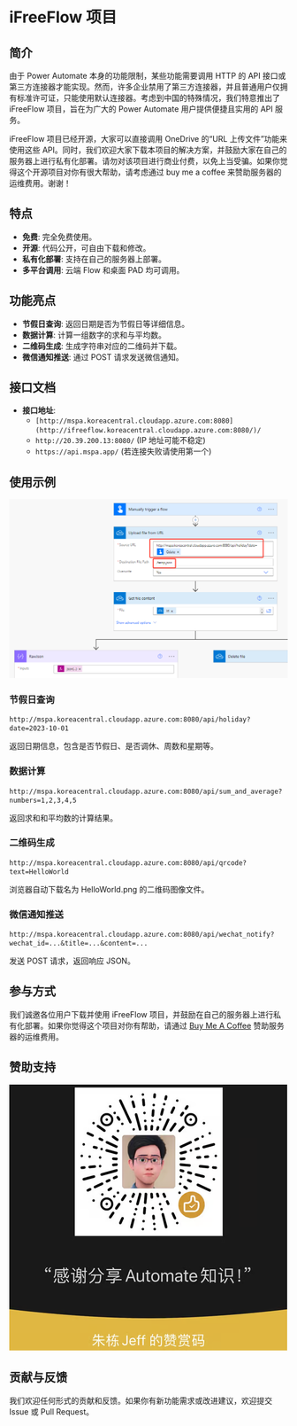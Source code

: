 # iFreeFlow 项目

## 简介
由于 Power Automate 本身的功能限制，某些功能需要调用 HTTP 的 API 接口或第三方连接器才能实现。然而，许多企业禁用了第三方连接器，并且普通用户仅拥有标准许可证，只能使用默认连接器。考虑到中国的特殊情况，我们特意推出了 iFreeFlow 项目，旨在为广大的 Power Automate 用户提供便捷且实用的 API 服务。

iFreeFlow 项目已经开源，大家可以直接调用 OneDrive 的“URL 上传文件”功能来使用这些 API。同时，我们欢迎大家下载本项目的解决方案，并鼓励大家在自己的服务器上进行私有化部署。请勿对该项目进行商业付费，以免上当受骗。如果你觉得这个开源项目对你有很大帮助，请考虑通过 buy me a coffee 来赞助服务器的运维费用。谢谢！

## 特点
- **免费**: 完全免费使用。
- **开源**: 代码公开，可自由下载和修改。
- **私有化部署**: 支持在自己的服务器上部署。
- **多平台调用**: 云端 Flow 和桌面 PAD 均可调用。

## 功能亮点
- **节假日查询**: 返回日期是否为节假日等详细信息。
- **数据计算**: 计算一组数字的求和与平均数。
- **二维码生成**: 生成字符串对应的二维码并下载。
- **微信通知推送**: 通过 POST 请求发送微信通知。

## 接口文档
- **接口地址**:
  - `[http://mspa.koreacentral.cloudapp.azure.com:8080](http://ifreeflow.koreacentral.cloudapp.azure.com:8080/)/`
  - `http://20.39.200.13:8080/` (IP 地址可能不稳定)
  - `https://api.mspa.app/` (若连接失败请使用第一个)

## 使用示例
![最简单演示](guide.png)
### 节假日查询
```plaintext
http://mspa.koreacentral.cloudapp.azure.com:8080/api/holiday?date=2023-10-01
```
返回日期信息，包含是否节假日、是否调休、周数和星期等。

### 数据计算
```plaintext
http://mspa.koreacentral.cloudapp.azure.com:8080/api/sum_and_average?numbers=1,2,3,4,5
```
返回求和和平均数的计算结果。

### 二维码生成
```plaintext
http://mspa.koreacentral.cloudapp.azure.com:8080/api/qrcode?text=HelloWorld
```
浏览器自动下载名为 HelloWorld.png 的二维码图像文件。

### 微信通知推送
```plaintext
http://mspa.koreacentral.cloudapp.azure.com:8080/api/wechat_notify?wechat_id=...&title=...&content=...
```
发送 POST 请求，返回响应 JSON。

## 参与方式
我们诚邀各位用户下载并使用 iFreeFlow 项目，并鼓励在自己的服务器上进行私有化部署。如果你觉得这个项目对你有帮助，请通过 [Buy Me A Coffee](#) 赞助服务器的运维费用。

## 赞助支持
![赞助](buymeacoffe.png)

## 贡献与反馈
我们欢迎任何形式的贡献和反馈。如果你有新功能需求或改进建议，欢迎提交 Issue 或 Pull Request。
